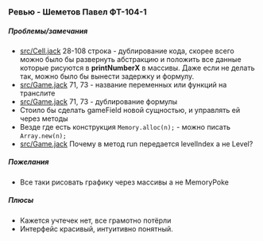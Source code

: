 ### Ревью - Шеметов Павел ФТ-104-1

##### Проблемы/замечания
* [src/Cell.jack](https://github.com/pevel-dev/TableSimulator/blob/master/src/Cell.jack) 28-108 строка - дублирование кода, скорее всего можно было бы развернуть абстракцию и положить все данные которые рисуются в **printNumberX** в массивы. Даже если не делать так, можно было бы вынести задержку и формулу.
* [src/Game.jack](https://github.com/pevel-dev/TableSimulator/blob/master/src/Game.jack) 71, 73 - название переменных или функций на транслите
* [src/Game.jack](https://github.com/pevel-dev/TableSimulator/blob/master/src/Game.jack) 71, 73 - дублирование формулы
* Стоило бы сделать gameField новой сущностью, и управлять ей через методы
* Везде где есть конструкция ```Memory.alloc(n);``` - можно писать ```Array.new(n);``` 
* [src/Game.jack](https://github.com/pevel-dev/TableSimulator/blob/master/src/Game.jack) Почему в метод run передается levelIndex а не Level? 

##### Пожелания
* Все таки рисовать графику через массивы а не MemoryPoke

##### Плюсы
* Кажется учтечек нет, все грамотно потёрли
* Интерфейс красивый, интуитивно понятный.
